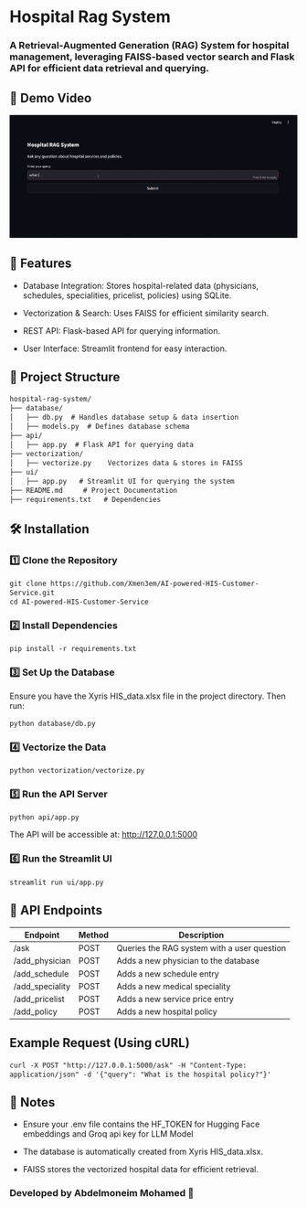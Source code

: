 # Hospital Rag System

### A Retrieval-Augmented Generation (RAG) System for hospital management, leveraging FAISS-based vector search and Flask API for efficient data retrieval and querying.

## 🎥 Demo Video

![](ScreenRecording2025-02-09182539online-video-cutter.com-ezgif.com-video-to-gif-converter.gif)


## 📌 Features

- Database Integration: Stores hospital-related data (physicians, schedules, specialities, pricelist, policies) using SQLite.

- Vectorization & Search: Uses FAISS for efficient similarity search.

- REST API: Flask-based API for querying information.

- User Interface: Streamlit frontend for easy interaction.

## 📂 Project Structure

```
hospital-rag-system/
├── database/
│   ├── db.py  # Handles database setup & data insertion
│   ├── models.py  # Defines database schema
├── api/
│   ├── app.py  # Flask API for querying data
├── vectorization/
│   ├── vectorize.py    Vectorizes data & stores in FAISS
├── ui/
│   ├── app.py   # Streamlit UI for querying the system
├── README.md     # Project Documentation
├── requirements.txt   # Dependencies
```

## 🛠️ Installation
### 1️⃣ Clone the Repository
```
git clone https://github.com/Xmen3em/AI-powered-HIS-Customer-Service.git
cd AI-powered-HIS-Customer-Service
```

### 2️⃣ Install Dependencies
```
pip install -r requirements.txt
```

### 3️⃣ Set Up the Database
Ensure you have the Xyris HIS_data.xlsx file in the project directory. 
Then run:
```
python database/db.py
```

### 4️⃣ Vectorize the Data
```
python vectorization/vectorize.py
```

### 5️⃣ Run the API Server
```
python api/app.py
```
The API will be accessible at: http://127.0.0.1:5000

### 6️⃣ Run the Streamlit UI
```
streamlit run ui/app.py
```

## 🔗 API Endpoints

| Endpoint | Method | Description |
|----------|---------|-------------|
| /ask | POST | Queries the RAG system with a user question |
| /add_physician | POST | Adds a new physician to the database |
| /add_schedule | POST | Adds a new schedule entry |
| /add_speciality | POST | Adds a new medical speciality |
| /add_pricelist | POST | Adds a new service price entry |
| /add_policy | POST | Adds a new hospital policy |

## Example Request (Using cURL)
```
curl -X POST "http://127.0.0.1:5000/ask" -H "Content-Type: application/json" -d '{"query": "What is the hospital policy?"}'
```

## 📝 Notes

- Ensure your .env file contains the HF_TOKEN for Hugging Face embeddings and Groq api key for LLM Model

- The database is automatically created from Xyris HIS_data.xlsx.

- FAISS stores the vectorized hospital data for efficient retrieval.


###  Developed by Abdelmoneim Mohamed 🚀